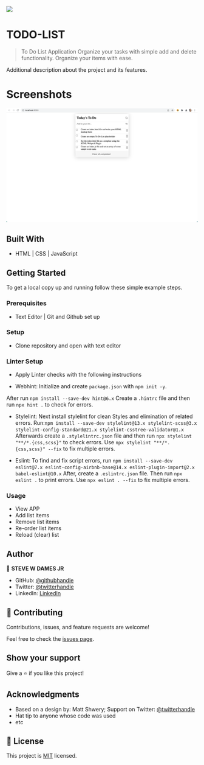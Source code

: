 ![](https://img.shields.io/badge/Microverse-blueviolet)

# TODO-LIST

> To Do List Application
> Organize your tasks with simple add and delete functionality. Organize your items with ease.


Additional description about the project and its features.

# Screenshots
![ToDo-APP](./images/todo-struc.png)


## Built With

- HTML | CSS | JavaScript


## Getting Started


To get a local copy up and running follow these simple example steps.

### Prerequisites
- Text Editor | Git and Github set up

### Setup
- Clone repository and open with text editor

### Linter Setup
- Apply Linter checks with the following instructions
* Webhint: Initialize and create `package.json` with `npm init -y`.

 After run `npm install --save-dev hint@6.x`
 Create a `.hintrc` file and then run `npx hint .` to check for errors.

* Stylelint: Next install stylelint for clean Styles and elimination of related errors.
 Run:`npm install --save-dev stylelint@13.x stylelint-scss@3.x stylelint-config-standard@21.x stylelint-csstree-validator@1.x`
 Afterwards create a `.stylelintrc.json` file and then run `npx stylelint "**/*.{css,scss}"` to check errors. Use `npx stylelint "**/*.{css,scss}" --fix` to fix multiple errors.

* Eslint: To find and fix script errors, run `npm install --save-dev eslint@7.x eslint-config-airbnb-base@14.x eslint-plugin-import@2.x babel-eslint@10.x`
After, create a `.eslintrc.json` file.
Then run `npx eslint .` to print errors. 
Use `npx eslint . --fix` to fix multiple errors.


### Usage
- View APP 
- Add list items
- Remove list items
- Re-order list items
- Reload (clear) list

## Author

👤 **STEVE W DAMES JR**

- GitHub: [@githubhandle](https://github.com/steveWDamesJr)
- Twitter: [@twitterhandle](https://twitter.com/Steve88312331)
- LinkedIn: [LinkedIn](https://www.linkedin.com/in/steve-w-dames-jr/)


## 🤝 Contributing

Contributions, issues, and feature requests are welcome!

Feel free to check the [issues page](../../issues/).

## Show your support

Give a ⭐️ if you like this project!

## Acknowledgments
- Based on a design by: Matt Shwery; Support on Twitter: [@twitterhandle](https://web.archive.org/web/20180320194056/http://twitter.com/mshwery)
- Hat tip to anyone whose code was used
- etc

## 📝 License

This project is [MIT](./MIT.md) licensed.
